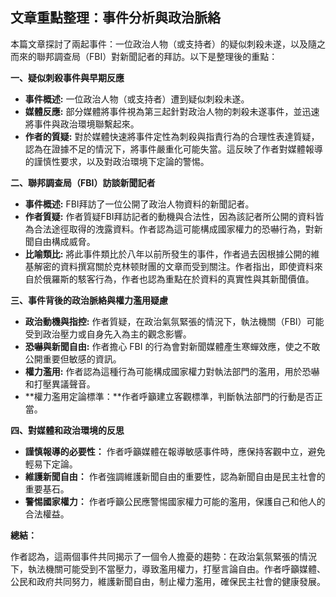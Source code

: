 ## 文章重點整理：事件分析與政治脈絡

本篇文章探討了兩起事件：一位政治人物（或支持者）的疑似刺殺未遂，以及隨之而來的聯邦調查局（FBI）對新聞記者的拜訪。以下是整理後的重點：

**一、疑似刺殺事件與早期反應**

*   **事件概述:** 一位政治人物（或支持者）遭到疑似刺殺未遂。
*   **媒體反應:** 部分媒體將事件視為第三起針對政治人物的刺殺未遂事件，並迅速將事件與政治環境聯繫起來。
*   **作者的質疑:** 對於媒體快速將事件定性為刺殺與指責行為的合理性表達質疑，認為在證據不足的情況下，將事件嚴重化可能失當。這反映了作者對媒體報導的謹慎性要求，以及對政治環境下定論的警惕。

**二、聯邦調查局（FBI）訪談新聞記者**

*   **事件概述:** FBI拜訪了一位公開了政治人物資料的新聞記者。
*   **作者質疑:**  作者質疑FBI拜訪記者的動機與合法性，因為該記者所公開的資料皆為合法途徑取得的洩露資料。作者認為這可能構成國家權力的恐嚇行為，對新聞自由構成威脅。
*   **比喻類比:**  將此事件類比於八年以前所發生的事件，作者過去因根據公開的維基解密的資料撰寫關於克林顿財團的文章而受到關注。作者指出，即使資料來自於俄羅斯的駭客行為，作者也認為重點在於資料的真實性與其新聞價值。

**三、事件背後的政治脈絡與權力濫用疑慮**

*   **政治動機與指控:**  作者質疑，在政治氣氛緊張的情況下，執法機關（FBI）可能受到政治壓力或自身先入為主的觀念影響。
*   **恐嚇與新聞自由:** 作者擔心 FBI 的行為會對新聞媒體產生寒蟬效應，使之不敢公開重要但敏感的資訊。
*   **權力濫用:** 作者認為這種行為可能構成國家權力對執法部門的濫用，用於恐嚇和打壓異議聲音。
*   **權力濫用定論標準：**作者呼籲建立客觀標準，判斷執法部門的行動是否正當。

**四、對媒體和政治環境的反思**

*   **謹慎報導的必要性：** 作者呼籲媒體在報導敏感事件時，應保持客觀中立，避免輕易下定論。
*   **維護新聞自由：** 作者強調維護新聞自由的重要性，認為新聞自由是民主社會的重要基石。
*   **警惕國家權力：** 作者呼籲公民應警惕國家權力可能的濫用，保護自己和他人的合法權益。

**總結：**

作者認為，這兩個事件共同揭示了一個令人擔憂的趨勢：在政治氣氛緊張的情況下，執法機關可能受到不當壓力，導致濫用權力，打壓言論自由。作者呼籲媒體、公民和政府共同努力，維護新聞自由，制止權力濫用，確保民主社會的健康發展。